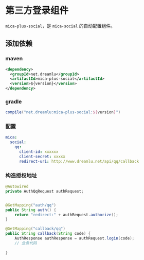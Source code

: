 # 第三方登录组件

`mica-plus-social`，是 `mica-social` 的自动配置组件。

## 添加依赖
### maven
```xml
<dependency>
  <groupId>net.dreamlu</groupId>
  <artifactId>mica-plus-social</artifactId>
  <version>${version}</version>
</dependency>
```

### gradle
```groovy
compile("net.dreamlu:mica-plus-social:${version}")
```

### 配置
```yaml
mica:
  social:
    qq:
      client-id: xxxxxx
      client-secret: xxxxx
      redirect-uri: http://www.dreamlu.net/api/qq/callback
```

### 构造授权地址
```java
@Autowired
private AuthQqRequest authRequest;


@GetMapping("auth/qq")
public String auth() {
    return "redirect:" + authRequest.authorize();
}

@GetMapping("callback/qq")
public String callback(String code) {
	AuthResponse authResponse = authRequest.login(code);
    // 业务代码
    
}
```